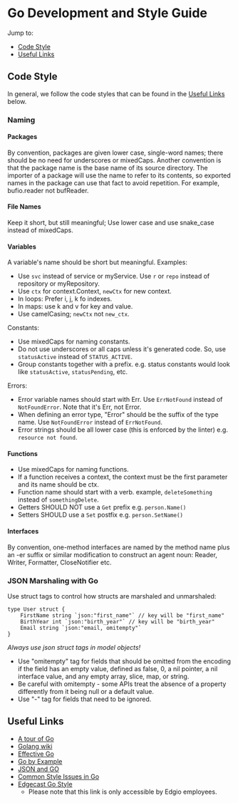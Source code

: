 # Go Development and Style Guide
Jump to:
* [Code Style](#code-style)
* [Useful Links](#useful-links)

## Code Style
In general, we follow the code styles that can be found in the [Useful Links](#useful-links) below.

### Naming
#### Packages
By convention, packages are given lower case, single-word names; there should be no need for underscores or mixedCaps. Another convention is that the package name is the base name of its source directory. The importer of a package will use the name to refer to its contents, so exported names in the package can use that fact to avoid repetition. For example, bufio.reader not bufReader.

#### File Names
Keep it short, but still meaningful; Use lower case and use snake_case instead of mixedCaps. 

#### Variables
A variable's name should be short but meaningful. 
Examples: 
- Use `svc` instead of service or myService.  Use `r` or `repo` instead of repository or myRepository.
- Use `ctx` for context.Context, `newCtx` for new context.
- In loops: Prefer i, j, k fo indexes.
- In maps: use k and v for key and value.
- Use camelCasing; `newCtx` not `new_ctx`. 

Constants:
- Use mixedCaps for naming constants.
- Do not use underscores or all caps unless it's generated code. So, use `statusActive` instead of `STATUS_ACTIVE`.
- Group constants together with a prefix. e.g. status constants would look like `statusActive`, `statusPending`, etc.

Errors:
- Error variable names should start with Err. Use `ErrNotFound` instead of `NotFoundError`. Note that it's Err, not Error.
- When defining an error type, "Error" should be the suffix of the type name. Use `NotFoundError` instead of `ErrNotFound`.
- Error strings should be all lower case (this is enforced by the linter) e.g. `resource not found`.

#### Functions
- Use mixedCaps for naming functions. 
- If a function receives a context, the context must be the first parameter and its name should be ctx. 
- Function name should start with a verb. example, `deleteSomething` instead of `somethingDelete`.
- Getters SHOULD NOT use a `Get` prefix e.g. `person.Name()`
- Setters SHOULD use a `Set` postfix e.g. `person.SetName()`

#### Interfaces
By convention, one-method interfaces are named by the method name plus an -er suffix or similar modification to construct an agent noun: Reader, Writer, Formatter, CloseNotifier etc.

### JSON Marshaling with Go
Use struct tags to control how structs are marshaled and unmarshaled:
```
type User struct {
    FirstName string `json:"first_name"` // key will be "first_name"
    BirthYear int `json:"birth_year"` // key will be "birth_year"
    Email string `json:"email, omitempty"`
}
```

*Always use json struct tags in model objects!*
- Use "omitempty" tag for fields that should be omitted from the encoding if the field has an empty value, defined as false, 0, a nil pointer, a nil interface value, and any empty array, slice, map, or string.
- Be careful with omitempty - some APIs treat the absence of a property differently from it being null or a default value.
- Use "-" tag for fields that need to be ignored.

## Useful Links
* [A tour of Go](https://tour.golang.org)
* [Golang wiki](https://github.com/golang/go/wiki)
* [Effective Go](https://golang.org/doc/effective_go.html)
* [Go by Example](https://gobyexample.com)
* [JSON and GO](https://go.dev/blog/json)
* [Common Style Issues in Go](https://github.com/golang/go/wiki/CodeReviewComments)
* [Edgecast Go Style](https://gitlab.edgecastcdn.net/edgecast/docs/developer-guide/-/blob/master/style/go/go.md)
  * Please note that this link is only accessible by Edgio employees. 
